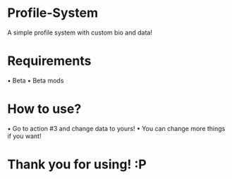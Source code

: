# Profile-System

A simple profile system with custom bio and data!

# Requirements
• Beta
• Beta mods

# How to use?
• Go to action #3 and change data to yours!
• You can change more things if you want!

# Thank you for using! :P
